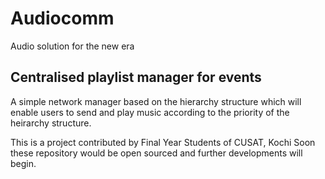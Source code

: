 # Audiocomm
Audio solution for the new era

## Centralised playlist manager for events
A simple network manager based on the hierarchy structure which will enable users to send and play music according to the priority of the heirarchy structure.

This is a project contributed by Final Year Students of CUSAT, Kochi
Soon these repository would be open sourced and further developments will begin.
